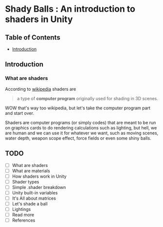 # Shady Balls : An introduction to shaders in Unity

## Table of Contents
- [Introduction](#Introduction)


## Introduction

### What are shaders
According to [wikipedia](https://en.wikipedia.org/wiki/Shader) shaders are
> a type of **computer program** originally used for shading in 3D scenes.

WOW that's way too wikipedia, but let's take the computer program part and start over.

Shaders are computer programs (or simply codes) that are meant to be run on graphics cards to do rendering calculations such as lighting, but hell, we are human and we can use it for whatever we want, such as moving scenes, water depth, weapon scope effect, force fields or even some shiny balls.



## TODO
- [ ] What are shaders
- [ ] What are materials
- [ ] How shaders work in Unity
- [ ] Shader types
- [ ] Simple .shader breakdown
- [ ] Unity built-in variables
- [ ] It's All about matrices
- [ ] Let's shade a ball
- [ ] Lightings
- [ ] Read more
- [ ] References
